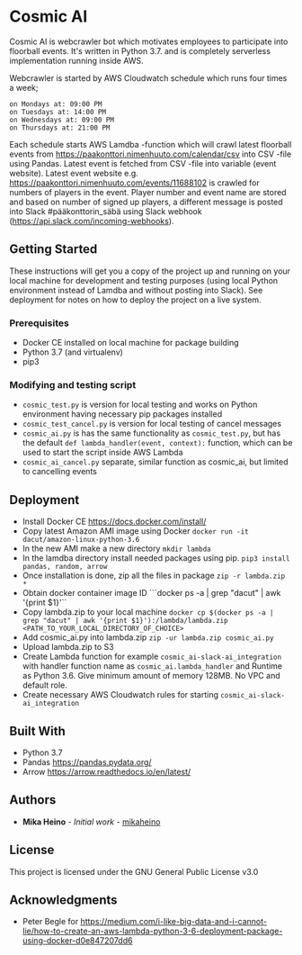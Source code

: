 # Cosmic AI

Cosmic AI is webcrawler bot which motivates employees to participate into floorball events. It's written in Python 3.7. and is completely serverless implementation running inside AWS.

Webcrawler is started by AWS Cloudwatch schedule which runs four times a week;

    on Mondays at: 09:00 PM
    on Tuesdays at: 14:00 PM
    on Wednesdays at: 09:00 PM
    on Thursdays at: 21:00 PM

Each schedule starts AWS Lamdba -function which will crawl latest floorball events from https://paakonttori.nimenhuuto.com/calendar/csv into CSV -file using Pandas. Latest event is fetched from CSV -file into variable (event website). Latest event website e.g. https://paakonttori.nimenhuuto.com/events/11688102 is crawled for numbers of players in the event. Player number and event name are stored and based on number of signed up players, a different message is posted into Slack #pääkonttorin_säbä using Slack webhook (https://api.slack.com/incoming-webhooks).


## Getting Started

These instructions will get you a copy of the project up and running on your local machine for development and testing purposes (using local Python environment instead of Lamdba and without posting into Slack). See deployment for notes on how to deploy the project on a live system.

### Prerequisites

* Docker CE installed on local machine for package building
* Python 3.7 (and virtualenv)
* pip3

### Modifying and testing script

* ```cosmic_test.py``` is version for local testing and works on Python environment having necessary pip packages installed
* ```cosmic_test_cancel.py``` is version for local testing of cancel messages
* ```cosmic_ai.py``` is has the same functionality as ```cosmic_test.py```, but has the default ```def lambda_handler(event, context):``` function, which can be used to start the script inside AWS Lambda
* ```cosmic_ai_cancel.py``` separate, similar function as cosmic_ai, but limited to cancelling events

## Deployment

* Install Docker CE https://docs.docker.com/install/
* Copy latest Amazon AMI image using Docker 
```docker run -it dacut/amazon-linux-python-3.6``` 
* In the new AMI make a new directory 
```mkdir lambda```
* In the lamdba directory install needed packages using pip.
```pip3 install pandas, random, arrow```
* Once installation is done, zip all the files in package
```zip -r lambda.zip * ```
* Obtain docker container image ID
```docker ps -a | grep "dacut" | awk '{print $1}'``
* Copy lambda.zip to your local machine
```docker cp $(docker ps -a | grep "dacut" | awk '{print $1}'):/lambda/lambda.zip <PATH_TO_YOUR_LOCAL_DIRECTORY_OF_CHOICE>```
* Add cosmic_ai.py into lambda.zip
```zip -ur lambda.zip cosmic_ai.py```
* Upload lambda.zip to S3
* Create Lambda function for example ```cosmic_ai-slack-ai_integration``` with handler function name as ```cosmic_ai.lambda_handler``` and Runtime as Python 3.6. Give minimum amount of memory 128MB. No VPC and default role.
* Create necessary AWS Cloudwatch rules for starting ```cosmic_ai-slack-ai_integration```

## Built With

* Python 3.7
* Pandas https://pandas.pydata.org/
* Arrow https://arrow.readthedocs.io/en/latest/

## Authors

* **Mika Heino** - *Initial work* - [mikaheino](https://github.com/mikaheino)

## License

This project is licensed under the GNU General Public License v3.0

## Acknowledgments

* Peter Begle for https://medium.com/i-like-big-data-and-i-cannot-lie/how-to-create-an-aws-lambda-python-3-6-deployment-package-using-docker-d0e847207dd6

